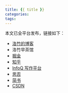 ```yaml
---
title: {{ title }}
categories:
tags:
---
```


本文已全平台发布，链接如下：

- [洛竹的博客](https://youngjuning.js.org/3e284c93b46d/)
- 洛竹早茶馆
- [掘金](https://juejin.im)
- [知乎](https://www.zhihu.com/)
- [InfoQ 写作平台](https://xie.infoq.cn/)
- [思否](https://segmentfault.com/)
- [简书](https://www.jianshu.com/)
- [CSDN](https://www.csdn.net/)
